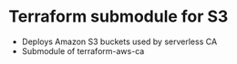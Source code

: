 # Terraform submodule for S3
* Deploys Amazon S3 buckets used by serverless CA
* Submodule of terraform-aws-ca